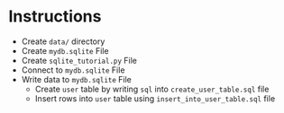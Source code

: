 # Instructions
- Create `data/` directory
- Create `mydb.sqlite` File
- Create `sqlite_tutorial.py` File
- Connect to `mydb.sqlite` File
- Write data to `mydb.sqlite` File
    - Create `user` table by writing `sql` into `create_user_table.sql` file
    - Insert rows into `user` table using `insert_into_user_table.sql` file